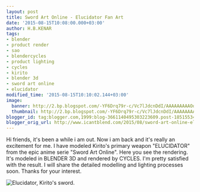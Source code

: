 ```yaml
---
layout: post
title: Sword Art Online - Elucidator Fan Art
date: '2015-08-15T10:08:00.000+03:00'
author: H.B.KENAR
tags:
- blender
- product render
- sao
- blendercycles
- product lighting
- cycles
- kirito
- blender 3d
- sword art online
- elucidator
modified_time: '2015-08-15T10:10:02.144+03:00'
image:
  banner: http://2.bp.blogspot.com/-YF6Drq79r-c/Vc7lJdcnDdI/AAAAAAAAAOo/Ael45EyH27c/w1024/elucidator%2Bkirito%2Bsword.jpg
  thumbnail: http://2.bp.blogspot.com/-YF6Drq79r-c/Vc7lJdcnDdI/AAAAAAAAAOo/Ael45EyH27c/s96/elucidator%2Bkirito%2Bsword.jpg
blogger_id: tag:blogger.com,1999:blog-3661140495303223609.post-1851553441446354276
blogger_orig_url: http://www.icantblend.com/2015/08/sword-art-online-elucidator-fan-art.html
---
```


Hi friends, it's been a while i am out. Now i am back and it's really an excitement for me. I have modeled Kirito's primary weapon "ELUCIDATOR" from the epic anime serie "Sword Art Online". Here you see the rendering. It's modeled in BLENDER 3D and rendered by CYCLES. I'm pretty satisfied with the result. I will share the detailed modelling and lighting processes soon. Thanks for your interest.

![Elucidator, Kirito's sword.](http://2.bp.blogspot.com/-YF6Drq79r-c/Vc7lJdcnDdI/AAAAAAAAAOo/Ael45EyH27c/w1024/elucidator%2Bkirito%2Bsword.jpg)

